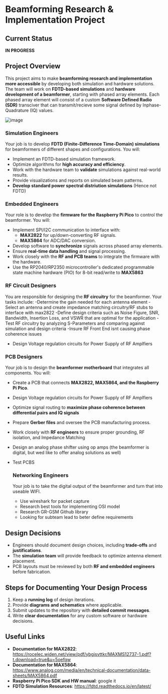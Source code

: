 # Beamforming Research & Implementation Project

## Current Status
**IN PROGRESS**

## Project Overview

This project aims to make **beamforming research and implementation more accessible** by developing both simulation and hardware solutions. The team will work on **FDTD-based simulations** and **hardware development of a beamformer**, starting with phased array elements. Each phased array element will consist of a custom **Software Defined Radio (SDR)** transciver that can transmit/recieve some signal defined by Inphase-Quadrature (IQ) values. 


![image](https://github.com/user-attachments/assets/cfbac92b-7dc3-4aab-b908-bf5a2831948e)




### **Simulation Engineers**
Your job is to develop **FDTD (Finite-Difference Time-Domain) simulations** for beamformers of different shapes and configurations. You will:
- Implement an FDTD-based simulation framework.
- Optimize algorithms for **high accuracy and efficiency**.
- Work with the hardware team to **validate** simulations against real-world results.
- Provide visualizations and reports on simulated beam patterns.
- **Develop standard power spectral distriution simulations** (Hence not FDTD)

### **Embedded Engineers**
Your role is to develop the **firmware for the Raspberry Pi Pico** to control the beamformer. You will:
- Implement SPI/I2C communication to interface with:
  - **MAX2822** for up/down-converting RF signals.
  - **MAX5864** for ADC/DAC conversion.
- Develop software to **synchronize** signals across phased array elements.
- Ensure **real-time data handling** and signal processing.
- Work closely with the **RF and PCB teams** to integrate the firmware with the hardware.
- Use the RP2040/RP2350 microcontroller's dedicated programmable state machine hardware (PIO) for 8-bit read/write to **MAX5863**

### **RF Circuit Designers**
You are responsible for designing the **RF circuitry** for the beamformer. Your tasks include:
-Determine the gain needed for each antenna element
-Select an antenna and create impedance matching circuitry/RF stubs to interface with max2822
-Define design criteria such as Noise Figure, SNR, Bandwidth, Insertion Loss, and VSWR that are optimal for the application
-Test RF circuitry by analyzing S-Parameters and comparing against simulation and design criteria
-Insure RF Front End isnt causing phase coherence issues
- Design Voltage regulation circuits for Power Supply of RF Amplfiers

### **PCB Designers**
Your job is to design the **beamformer motherboard** that integrates all components. You will:
- Create a PCB that connects **MAX2822, MAX5864, and the Raspberry Pi Pico**.
- Design Voltage regulation circuits for Power Supply of RF Amplfiers
- Optimize signal routing to **maximize phase coherence between differential pairs and IQ signals**
- Prepare **Gerber files** and oversee the PCB manufacturing process.
- Work closely with **RF engineers** to ensure proper grounding, RF isolation,  and Impedance Matching
- Design an analog phase shifter using op amps (the beamformer is digital, but wed like to offer analog solutions as well)
- Test PCBS

  ### **Networking Engineers**
  Your job is to take the digital output of the beamformer and turn that into useable WIFI.
  - Use wireshark for packet capture
  - Research best tools for implementing OSI model
  - Research GR-GSM Github library
  - Looking for subteam lead to beter define requirements

## Design Decisions

- Engineers should document design choices, including **trade-offs** and **justifications**.
- The **simulation team** will provide feedback to optimize antenna element placement.
- PCB layouts must be reviewed by both **RF and embedded engineers** before fabrication.

## Steps for Documenting Your Design Process

1. Keep a **running log** of design iterations.
2. Provide **diagrams and schematics** where applicable.
3. Submit updates to the repository with **detailed commit messages**.
4. Write **clear documentation** for any custom software or hardware decisions.


## Useful Links

- **Documentation for MAX2822**: https://rocelec.widen.net/view/pdf/ybgjsvttkr/MAXMS12737-1.pdf?t.download=true&u=5oefqw
- **Documentation for MAX5864**: https://www.analog.com/media/en/technical-documentation/data-sheets/MAX5864.pdf
- **Raspberry Pi Pico SDK and HW manual**: google it
- **FDTD Simulation Resources**: https://fdtd.readthedocs.io/en/latest/


